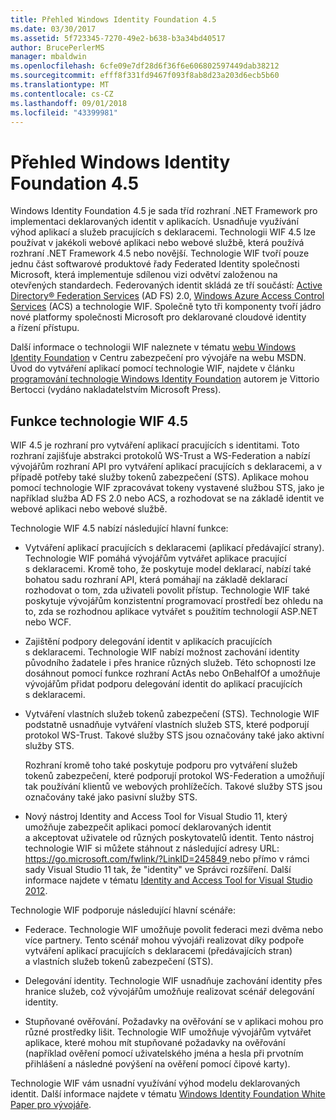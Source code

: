 ```yaml
---
title: Přehled Windows Identity Foundation 4.5
ms.date: 03/30/2017
ms.assetid: 5f723345-7270-49e2-b638-b3a34bd40517
author: BrucePerlerMS
manager: mbaldwin
ms.openlocfilehash: 6cfe09e7df28d6f36f6e606802597449dab38212
ms.sourcegitcommit: efff8f331fd9467f093f8ab8d23a203d6ecb5b60
ms.translationtype: MT
ms.contentlocale: cs-CZ
ms.lasthandoff: 09/01/2018
ms.locfileid: "43399981"
---
```

# <a name="windows-identity-foundation-45-overview"></a>Přehled Windows Identity Foundation 4.5
Windows Identity Foundation 4.5 je sada tříd rozhraní .NET Framework pro implementaci deklarovaných identit v aplikacích. Usnadňuje využívání výhod aplikací a služeb pracujících s deklaracemi. Technologii WIF 4.5 lze používat v jakékoli webové aplikaci nebo webové službě, která používá rozhraní .NET Framework 4.5 nebo novější. Technologie WIF tvoří pouze jednu část softwarové produktové řady Federated Identity společnosti Microsoft, která implementuje sdílenou vizi odvětví založenou na otevřených standardech. Federovaných identit skládá ze tří součástí: [Active Directory® Federation Services](https://go.microsoft.com/fwlink/?LinkID=247516) (AD FS) 2.0, [Windows Azure Access Control Services](https://go.microsoft.com/fwlink/?LinkID=247517) (ACS) a technologie WIF. Společně tyto tři komponenty tvoří jádro nové platformy společnosti Microsoft pro deklarované cloudové identity a řízení přístupu.  
  
 Další informace o technologii WIF naleznete v tématu [webu Windows Identity Foundation](https://go.microsoft.com/fwlink/?LinkId=149009) v Centru zabezpečení pro vývojáře na webu MSDN. Úvod do vytváření aplikací pomocí technologie WIF, najdete v článku [programování technologie Windows Identity Foundation](https://go.microsoft.com/fwlink/?LinkId=210158) autorem je Vittorio Bertocci (vydáno nakladatelstvím Microsoft Press).  
  
## <a name="wif-45-features"></a>Funkce technologie WIF 4.5  
 WIF 4.5 je rozhraní pro vytváření aplikací pracujících s identitami. Toto rozhraní zajišťuje abstrakci protokolů WS-Trust a WS-Federation a nabízí vývojářům rozhraní API pro vytváření aplikací pracujících s deklaracemi, a v případě potřeby také služby tokenů zabezpečení (STS). Aplikace mohou pomocí technologie WIF zpracovávat tokeny vystavené službou STS, jako je například služba AD FS 2.0 nebo ACS, a rozhodovat se na základě identit ve webové aplikaci nebo webové službě.  
  
 Technologie WIF 4.5 nabízí následující hlavní funkce:  
  
-   Vytváření aplikací pracujících s deklaracemi (aplikací předávající strany). Technologie WIF pomáhá vývojářům vytvářet aplikace pracující s deklaracemi. Kromě toho, že poskytuje model deklarací, nabízí také bohatou sadu rozhraní API, která pomáhají na základě deklarací rozhodovat o tom, zda uživateli povolit přístup.  Technologie WIF také poskytuje vývojářům konzistentní programovací prostředí bez ohledu na to, zda se rozhodnou aplikace vytvářet s použitím technologií ASP.NET nebo WCF.  
  
-   Zajištění podpory delegování identit v aplikacích pracujících s deklaracemi.  Technologie WIF nabízí možnost zachování identity původního žadatele i přes hranice různých služeb. Této schopnosti lze dosáhnout pomocí funkce rozhraní ActAs nebo OnBehalfOf a umožňuje vývojářům přidat podporu delegování identit do aplikací pracujících s deklaracemi.  
  
-   Vytváření vlastních služeb tokenů zabezpečení (STS).  Technologie WIF podstatně usnadňuje vytváření vlastních služeb STS, které podporují protokol WS-Trust. Takové služby STS jsou označovány také jako aktivní služby STS.  
  
     Rozhraní kromě toho také poskytuje podporu pro vytváření služeb tokenů zabezpečení, které podporují protokol WS-Federation a umožňují tak používání klientů ve webových prohlížečích. Takové služby STS jsou označovány také jako pasivní služby STS.  
  
-   Nový nástroj Identity and Access Tool for Visual Studio 11, který umožňuje zabezpečit aplikaci pomocí deklarovaných identit a akceptovat uživatele od různých poskytovatelů identit. Tento nástroj technologie WIF si můžete stáhnout z následující adresy URL: [ https://go.microsoft.com/fwlink/?LinkID=245849 ](https://go.microsoft.com/fwlink/?LinkID=245849) nebo přímo v rámci sady Visual Studio 11 tak, že "identity" ve Správci rozšíření. Další informace najdete v tématu [Identity and Access Tool for Visual Studio 2012](../../../docs/framework/security/identity-and-access-tool-for-vs.md).  
  
 Technologie WIF podporuje následující hlavní scénáře:  
  
-   Federace.  Technologie WIF umožňuje povolit federaci mezi dvěma nebo více partnery. Tento scénář mohou vývojáři realizovat díky podpoře vytváření aplikací pracujících s deklaracemi (předávajících stran) a vlastních služeb tokenů zabezpečení (STS).  
  
-   Delegování identity.  Technologie WIF usnadňuje zachování identity přes hranice služeb, což vývojářům umožňuje realizovat scénář delegování identity.  
  
-   Stupňované ověřování. Požadavky na ověřování se v aplikaci mohou pro různé prostředky lišit. Technologie WIF umožňuje vývojářům vytvářet aplikace, které mohou mít stupňované požadavky na ověřování (například ověření pomocí uživatelského jména a hesla při prvotním přihlášení a následné povýšení na ověření pomocí čipové karty).  
  
 Technologie WIF vám usnadní využívání výhod modelu deklarovaných identit. Další informace najdete v tématu [Windows Identity Foundation White Paper pro vývojáře](https://download.microsoft.com/download/7/d/0/7d0b5166-6a8a-418a-addd-95ee9b046994/windowsidentityfoundationwhitepaperfordevelopers-rtw.pdf).
